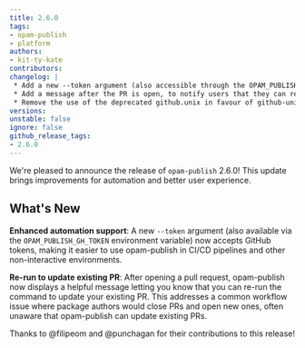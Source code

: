 ```yaml
---
title: 2.6.0
tags:
- opam-publish
- platform
authors:
- kit-ty-kate
contributors:
changelog: |
 * Add a new --token argument (also accessible through the OPAM_PUBLISH_GH_TOKEN environment variable) which accepts GitHub tokens to simplify non-interactive usages \[[#174](https://github.com/ocaml-opam/opam-publish/pull/174) [@filipeom](https://github.com/filipeom)\]
 * Add a message after the PR is open, to notify users that they can re-run opam-publish to update the PR \[[#172](https://github.com/ocaml-opam/opam-publish/pull/172) [@punchagan](https://github.com/punchagan)\]
 * Remove the use of the deprecated github.unix in favour of github-unix (added in ocaml-github 3.1.0) \[[@kit-ty-kate](https://github.com/kit-ty-kate)\]
versions:
unstable: false
ignore: false
github_release_tags:
- 2.6.0
---
```


We're pleased to announce the release of `opam-publish` 2.6.0! This update brings improvements for automation and better user experience.

## What's New

**Enhanced automation support**: A new `--token` argument (also available via the `OPAM_PUBLISH_GH_TOKEN` environment variable) now accepts GitHub tokens, making it easier to use opam-publish in CI/CD pipelines and other non-interactive environments.

**Re-run to update existing PR**: After opening a pull request, opam-publish now displays a helpful message letting you know that you can re-run the command to update your existing PR. This addresses a common workflow issue where package authors would close PRs and open new ones, often unaware that opam-publish can update existing PRs.

Thanks to @filipeom and @punchagan for their contributions to this release!
